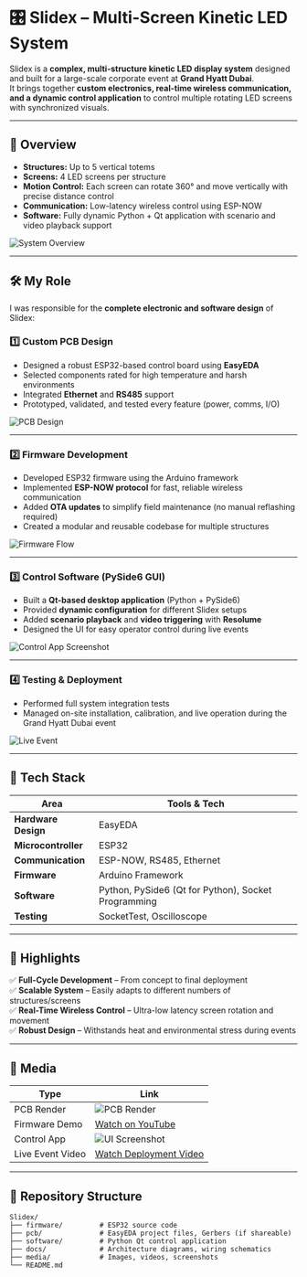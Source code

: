 # 🎛️ Slidex – Multi-Screen Kinetic LED System

Slidex is a **complex, multi-structure kinetic LED display system** designed and built for a large-scale corporate event at **Grand Hyatt Dubai**.  
It brings together **custom electronics, real-time wireless communication, and a dynamic control application** to control multiple rotating LED screens with synchronized visuals.

---

## 📖 Overview

- **Structures:** Up to 5 vertical totems  
- **Screens:** 4 LED screens per structure  
- **Motion Control:** Each screen can rotate 360° and move vertically with precise distance control  
- **Communication:** Low-latency wireless control using ESP-NOW  
- **Software:** Fully dynamic Python + Qt application with scenario and video playback support  

![System Overview](media/system_overview.png) <!-- Replace with actual image -->

---

## 🛠️ My Role

I was responsible for the **complete electronic and software design** of Slidex:

### 1️⃣ Custom PCB Design
- Designed a robust ESP32-based control board using **EasyEDA**
- Selected components rated for high temperature and harsh environments
- Integrated **Ethernet** and **RS485** support
- Prototyped, validated, and tested every feature (power, comms, I/O)

![PCB Design](media/pcb_design.png) <!-- Replace with your PCB render -->

---

### 2️⃣ Firmware Development
- Developed ESP32 firmware using the Arduino framework
- Implemented **ESP-NOW protocol** for fast, reliable wireless communication
- Added **OTA updates** to simplify field maintenance (no manual reflashing required)
- Created a modular and reusable codebase for multiple structures

![Firmware Flow](media/firmware_architecture.png) <!-- Optional diagram -->

---

### 3️⃣ Control Software (PySide6 GUI)
- Built a **Qt-based desktop application** (Python + PySide6)
- Provided **dynamic configuration** for different Slidex setups
- Added **scenario playback** and **video triggering** with **Resolume**
- Designed the UI for easy operator control during live events

![Control App Screenshot](media/software_ui.png) <!-- Replace with actual screenshot -->

---

### 4️⃣ Testing & Deployment
- Performed full system integration tests
- Managed on-site installation, calibration, and live operation during the Grand Hyatt Dubai event

![Live Event](media/live_event.jpg) <!-- Replace with event picture -->

---

## 🧰 Tech Stack

| Area        | Tools & Tech |
|------------|-------------|
| **Hardware Design** | EasyEDA |
| **Microcontroller** | ESP32 |
| **Communication** | ESP-NOW, RS485, Ethernet |
| **Firmware** | Arduino Framework |
| **Software** | Python, PySide6 (Qt for Python), Socket Programming |
| **Testing** | SocketTest, Oscilloscope |

---

## 🚀 Highlights

✅ **Full-Cycle Development** – From concept to final deployment  
✅ **Scalable System** – Easily adapts to different numbers of structures/screens  
✅ **Real-Time Wireless Control** – Ultra-low latency screen rotation and movement  
✅ **Robust Design** – Withstands heat and environmental stress during events  

---

## 🎥 Media

| Type | Link |
|------|------|
| PCB Render | ![PCB Render](media/pcb_render.png) |
| Firmware Demo | [Watch on YouTube](https://youtube.com/your-demo-link) |
| Control App | ![UI Screenshot](media/ui_screenshot.png) |
| Live Event Video | [Watch Deployment Video](https://youtube.com/your-event-link) |

---

## 📂 Repository Structure

```plaintext
Slidex/
├── firmware/         # ESP32 source code
├── pcb/              # EasyEDA project files, Gerbers (if shareable)
├── software/         # Python Qt control application
├── docs/             # Architecture diagrams, wiring schematics
├── media/            # Images, videos, screenshots
└── README.md
